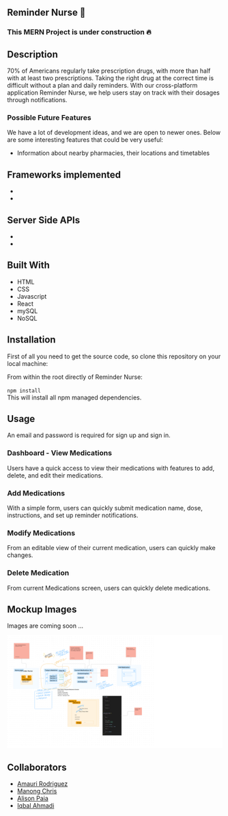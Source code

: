 ## Reminder Nurse 💊

### This MERN Project is under construction 🔥

## Description

70% of Americans regularly take prescription drugs, with more than half with at least two prescriptions. Taking the right drug at the correct time is difficult without a plan and daily reminders. With our cross-platform application Reminder Nurse, we help users stay on track with their dosages through notifications.

### Possible Future Features

We have a lot of development ideas, and we are open to newer ones. Below are some interesting features that could be very useful:

- Information about nearby pharmacies, their locations and timetables

## Frameworks implemented

-
-

## Server Side APIs

-
-

## Built With

- HTML
- CSS
- Javascript
- React
- mySQL
- NoSQL

## Installation

First of all you need to get the source code, so clone this repository on your local machine:

From within the root directly of Reminder Nurse:

`npm install`
<br>
This will install all npm managed dependencies.

## Usage

An email and password is required for sign up and sign in.

### Dashboard - View Medications

Users have a quick access to view their medications with features to add, delete, and edit their medications.

### Add Medications

With a simple form, users can quickly submit medication name, dose, instructions, and set up reminder notifications.

### Modify Medications

From an editable view of their current medication, users can quickly make changes.

### Delete Medication

From current Medications screen, users can quickly delete medications.

## Mockup Images

Images are coming soon ...

[![image 1](./assets/images/wireframe.png)](https://www.figma.com/file/80PipsIdQMKVywFyTsRBBb/Reminder-Nurse?node-id=0%3A1&t=h3E3tFNgBNsv1Rsq-0)

<!-- ![image 2]()
![image 3]()
![image 4]() -->

## Collaborators

- [Amauri Rodriguez](https://github.com/NicolasFlamel)
- [Manong Chris](https://github.com/christiangella)
- [Alison Paia](https://github.com/AliPaia)
- [Iqbal Ahmadi](https://github.com/IqbalAhmadi)
